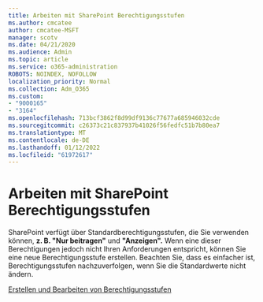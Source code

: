 ```yaml
---
title: Arbeiten mit SharePoint Berechtigungsstufen
ms.author: cmcatee
author: cmcatee-MSFT
manager: scotv
ms.date: 04/21/2020
ms.audience: Admin
ms.topic: article
ms.service: o365-administration
ROBOTS: NOINDEX, NOFOLLOW
localization_priority: Normal
ms.collection: Adm_O365
ms.custom:
- "9000165"
- "3164"
ms.openlocfilehash: 713bcf3862f8d99df9136c77677a685946032cde
ms.sourcegitcommit: c26373c21c837937b41026f56fedfc51b7b80ea7
ms.translationtype: MT
ms.contentlocale: de-DE
ms.lasthandoff: 01/12/2022
ms.locfileid: "61972617"
---
```

# <a name="working-with-sharepoint-permission-levels"></a>Arbeiten mit SharePoint Berechtigungsstufen

SharePoint verfügt über Standardberechtigungsstufen, die Sie verwenden können, **z. B. "Nur beitragen"** und **"Anzeigen".** Wenn eine dieser Berechtigungen jedoch nicht Ihren Anforderungen entspricht, können Sie eine neue Berechtigungsstufe erstellen. Beachten Sie, dass es einfacher ist, Berechtigungsstufen nachzuverfolgen, wenn Sie die Standardwerte nicht ändern.

[Erstellen und Bearbeiten von Berechtigungsstufen](https://docs.microsoft.com/sharepoint/how-to-create-and-edit-permission-levels)